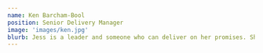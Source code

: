 ```yaml
---
name: Ken Barcham-Bool
position: Senior Delivery Manager
image: 'images/ken.jpg'
blurb: Jess is a leader and someone who can deliver on her promises. She can talk the talk but more importantly is that when she does talk the talk, she walks the walk to back it up. She has been known to go out of her way to spend time with team members to help them improve to her own detriment and she can carry her heart on her sleeve sometimes, but this is not a negative as it just shows the level of passion that she brings with any job she does. She’s passionate about coding standards and best practices, and she’s helped teach the whole department about better security practices.
---
```

